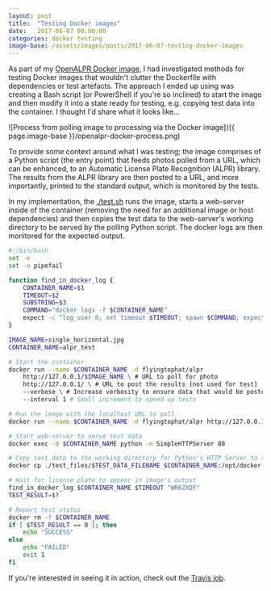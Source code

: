 ```yaml
---
layout: post
title:  "Testing Docker images"
date:   2017-06-07 00:00:00
categories: docker testing
image-base: /assets/images/posts/2017-06-07-testing-docker-images
---
```


As part of my [OpenALPR Docker image](https://github.com/FlyingTopHat/OpenALPR-Docker), I had investigated methods for testing Docker images that wouldn't clutter the Dockerfile with dependencies or test artefacts. The approach I ended up using was creating a Bash script (or PowerShell if you're so inclined) to start the image and then modify it into a state ready for testing, e.g. copying test data into the container. I thought I'd share what it looks like...

![Process from polling image to processing via the Docker image]({{ page.image-base }}/openalpr-docker-process.png)

To provide some context around what I was testing; the image comprises of a Python script (the entry point) that feeds photos polled from a URL, which can be enhanced, to an Automatic License Plate Recognition (ALPR) library. The results from the ALPR library are then posted to a URL, and more importantly, printed to the standard output, which is monitored by the tests.

In my implementation, the [./test.sh](https://github.com/FlyingTopHat/OpenALPR-Docker/blob/master/test.sh) runs the image, starts a web-server inside of the container (removing the need for an additional image or host dependencies) and then copies the test data to the web-server's working directory to be served by the polling Python script. The docker logs are then monitored for the expected output.


```bash
#!/bin/bash
set -e
set -o pipefail

function find_in_docker_log {
    CONTAINER_NAME=$1
    TIMEOUT=$2
    SUBSTRING=$3
    COMMAND="docker logs -f $CONTAINER_NAME"
    expect -c "log_user 0; set timeout $TIMEOUT; spawn $COMMAND; expect \"$SUBSTRING\" { exit 0 } timeout { exit 1 }"
}

IMAGE_NAME=single_horizontal.jpg
CONTAINER_NAME=alpr_test

# Start the container
docker run --name $CONTAINER_NAME -d flyingtophat/alpr
    http://127.0.0.1/$IMAGE_NAME \ # URL to poll for photo
    http://127.0.0.1/ \ # URL to post the results (not used for test)
    --verbose \ # Increase verbosity to ensure data that would be posted is printed to stdout
    --interval 1 # Small increment to speed up tests

# Run the image with the localhost URL to poll
docker run --name $CONTAINER_NAME -d flyingtophat/alpr http://127.0.0.1/$IMAGE_NAME http://127.0.0.1/ --verbose

# Start web-server to serve test data
docker exec -d $CONTAINER_NAME python -m SimpleHTTPServer 80

# Copy test data to the working directory for Python's HTTP Server to serve
docker cp ./test_files/$TEST_DATA_FILENAME $CONTAINER_NAME:/opt/docker-alpr/

# Wait for license plate to appear in image's output
find_in_docker_log $CONTAINER_NAME $TIMEOUT "WR62XDF"
TEST_RESULT=$?

# Report test status
docker rm -f $CONTAINER_NAME
if [ $TEST_RESULT == 0 ]; then
    echo "SUCCESS"
else
    echo "FAILED"
    exit 1
fi
```

If you're interested in seeing it in action, check out the [Travis job](https://travis-ci.org/FlyingTopHat/OpenALPR-Docker).
